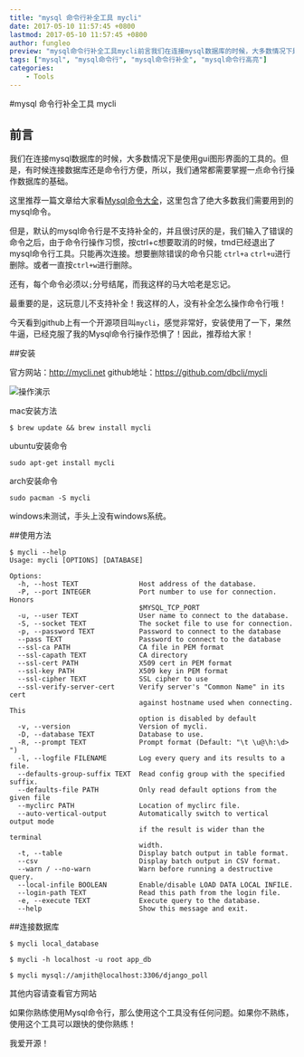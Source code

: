 ```yaml
---
title: "mysql 命令行补全工具 mycli"
date: 2017-05-10 11:57:45 +0800
lastmod: 2017-05-10 11:57:45 +0800
author: fungleo
preview: "mysql命令行补全工具mycli前言我们在连接mysql数据库的时候，大多数情况下是使用gui图形界面的工具的。但是，有时候连接数据库还是命令行方便，所以，我们通常都需要掌握一点命令行操作数据库的基础。这里推荐一篇文章给大家看Mysql命令大全，这里包含了绝大多数我们需要用到的mysql命令。但是，默认的mysql命令行是不支持补全的，并且很讨厌的是，我们输入了错误的命令之后，由于命令行操作习"
tags: ["mysql", "mysql命令行", "mysql命令行补全", "mysql命令行高亮"]
categories:
    - Tools
---
```


#mysql 命令行补全工具 mycli

## 前言

我们在连接mysql数据库的时候，大多数情况下是使用gui图形界面的工具的。但是，有时候连接数据库还是命令行方便，所以，我们通常都需要掌握一点命令行操作数据库的基础。

这里推荐一篇文章给大家看[Mysql命令大全](http://www.cnblogs.com/zhangzhu/archive/2013/07/04/3172486.html)，这里包含了绝大多数我们需要用到的mysql命令。

但是，默认的mysql命令行是不支持补全的，并且很讨厌的是，我们输入了错误的命令之后，由于命令行操作习惯，按ctrl+c想要取消的时候，tmd已经退出了mysql命令行工具。只能再次连接。想要删除错误的命令只能 `ctrl+a` `ctrl+u`进行删除。或者一直按`ctrl+w`进行删除。

还有，每个命令必须以`;`分号结尾，而我这样的马大哈老是忘记。

最重要的是，这玩意儿不支持补全！我这样的人，没有补全怎么操作命令行哦！

今天看到github上有一个开源项目叫`mycli`，感觉非常好，安装使用了一下，果然牛逼，已经克服了我的Mysql命令行操作恐惧了！因此，推荐给大家！

##安装

官方网站：http://mycli.net
github地址：https://github.com/dbcli/mycli

![操作演示](https://github.com/dbcli/mycli/raw/master/screenshots/main.gif)

mac安装方法
```#
$ brew update && brew install mycli
```

ubuntu安装命令
```#
sudo apt-get install mycli
```

arch安装命令
```#
sudo pacman -S mycli
```

windows未测试，手头上没有windows系统。

##使用方法
```#
$ mycli --help
Usage: mycli [OPTIONS] [DATABASE]

Options:
  -h, --host TEXT               Host address of the database.
  -P, --port INTEGER            Port number to use for connection. Honors
                                $MYSQL_TCP_PORT
  -u, --user TEXT               User name to connect to the database.
  -S, --socket TEXT             The socket file to use for connection.
  -p, --password TEXT           Password to connect to the database
  --pass TEXT                   Password to connect to the database
  --ssl-ca PATH                 CA file in PEM format
  --ssl-capath TEXT             CA directory
  --ssl-cert PATH               X509 cert in PEM format
  --ssl-key PATH                X509 key in PEM format
  --ssl-cipher TEXT             SSL cipher to use
  --ssl-verify-server-cert      Verify server's "Common Name" in its cert
                                against hostname used when connecting. This
                                option is disabled by default
  -v, --version                 Version of mycli.
  -D, --database TEXT           Database to use.
  -R, --prompt TEXT             Prompt format (Default: "\t \u@\h:\d> ")
  -l, --logfile FILENAME        Log every query and its results to a file.
  --defaults-group-suffix TEXT  Read config group with the specified suffix.
  --defaults-file PATH          Only read default options from the given file
  --myclirc PATH                Location of myclirc file.
  --auto-vertical-output        Automatically switch to vertical output mode
                                if the result is wider than the terminal
                                width.
  -t, --table                   Display batch output in table format.
  --csv                         Display batch output in CSV format.
  --warn / --no-warn            Warn before running a destructive query.
  --local-infile BOOLEAN        Enable/disable LOAD DATA LOCAL INFILE.
  --login-path TEXT             Read this path from the login file.
  -e, --execute TEXT            Execute query to the database.
  --help                        Show this message and exit.
```

##连接数据库

```#
$ mycli local_database

$ mycli -h localhost -u root app_db

$ mycli mysql://amjith@localhost:3306/django_poll
```

其他内容请查看官方网站

如果你熟练使用Mysql命令行，那么使用这个工具没有任何问题。如果你不熟练，使用这个工具可以跟快的使你熟练！

我爱开源！